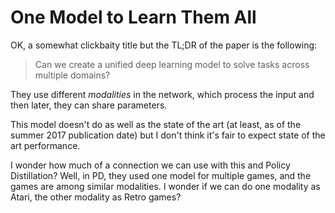 # One Model to Learn Them All

OK, a somewhat clickbaity title but the TL;DR of the paper is the following:

> Can we create a unified deep learning model to solve tasks across multiple domains?

They use different *modalities* in the network, which process the input and then
later, they can share parameters.

This model doesn't do as well as the state of the art (at least, as of the
summer 2017 publication date) but I don't think it's fair to expect state of the
art performance.

I wonder how much of a connection we can use with this and Policy Distillation?
Well, in PD, they used one model for multiple games, and the games are among
similar modalities. I wonder if we can do one modality as Atari, the other
modality as Retro games?
